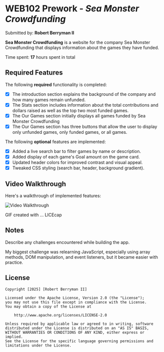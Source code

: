 # WEB102 Prework - _Sea Monster Crowdfunding_

Submitted by: **Robert Berryman II**

**Sea Monster Crowdfunding** is a website for the company Sea Monster Crowdfunding that displays information about the games they have funded.

Time spent: **17** hours spent in total

## Required Features

The following **required** functionality is completed:

- [x] The introduction section explains the background of the company and how many games remain unfunded.
- [x] The Stats section includes information about the total contributions and dollars raised as well as the top two most funded games.
- [x] The Our Games section initially displays all games funded by Sea Monster Crowdfunding
- [x] The Our Games section has three buttons that allow the user to display only unfunded games, only funded games, or all games.

The following **optional** features are implemented:

- [x] Added a live search bar to filter games by name or description.
- [x] Added display of each game's Goal amount on the game card.
- [x] Updated header colors for improved contrast and visual appeal.
- [x] Tweaked CSS styling (search bar, header, background gradient).

## Video Walkthrough

Here's a walkthrough of implemented features:

<img src="assets/walkthrough.gif" title="Video Walkthrough" alt="Video Walkthrough" />

<!-- Replace this with whatever GIF tool you used! -->

GIF created with ... LICEcap

<!-- Recommended tools:
[Kap](https://getkap.co/) for macOS
[ScreenToGif](https://www.screentogif.com/) for Windows
[peek](https://github.com/phw/peek) for Linux. -->

## Notes

Describe any challenges encountered while building the app.

My biggest challenge was relearning JavaScript, especially using array methods, DOM manipulation, and event listeners, but it became easier with practice.

## License

    Copyright [2025] [Robert Berryman II]

    Licensed under the Apache License, Version 2.0 (the "License");
    you may not use this file except in compliance with the License.
    You may obtain a copy of the License at

        http://www.apache.org/licenses/LICENSE-2.0

    Unless required by applicable law or agreed to in writing, software
    distributed under the License is distributed on an "AS IS" BASIS,
    WITHOUT WARRANTIES OR CONDITIONS OF ANY KIND, either express or implied.
    See the License for the specific language governing permissions and
    limitations under the License.
